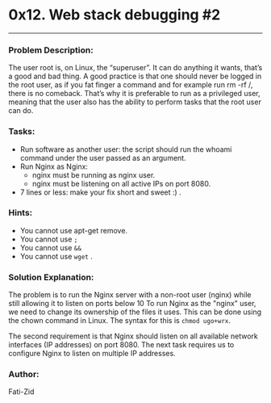 # 0x12. Web stack debugging #2
--- 
### Problem Description: 
The user root is, on Linux, the “superuser”. It can do anything it wants, that’s a good and bad thing. A good practice is that one should never be logged in the root user, as if you fat finger a command and for example run rm -rf /, there is no comeback. That’s why it is preferable to run as a privileged user, meaning that the user also has the ability to perform tasks that the root user can do.

### Tasks: 
-  Run software as another user:  the script should run the whoami command under the user passed as an argument.
-  Run Nginx as Nginx: 
     - nginx must be running as nginx user.
     - nginx must be listening on all active IPs on port 8080.
- 7 lines or less: make your fix short and sweet :) .
### Hints:
- You cannot use apt-get remove.
- You cannot use `;`
- You cannot use `&&`
- You cannot use `wget` .

###  Solution Explanation:
The problem is to run the Nginx server with a non-root user (nginx) while still allowing it to listen on ports below 10 
To run Nginx as the "nginx" user, we need to change its ownership of the files it uses. 
This can be done using the chown command in Linux. The syntax for this is `chmod ugo+wrx`.

 The second requirement is that Nginx should listen on all available network interfaces (IP addresses) on port 8080.
 The next task requires us to configure Nginx to listen on multiple IP addresses. 

### Author:
Fati-Zid

